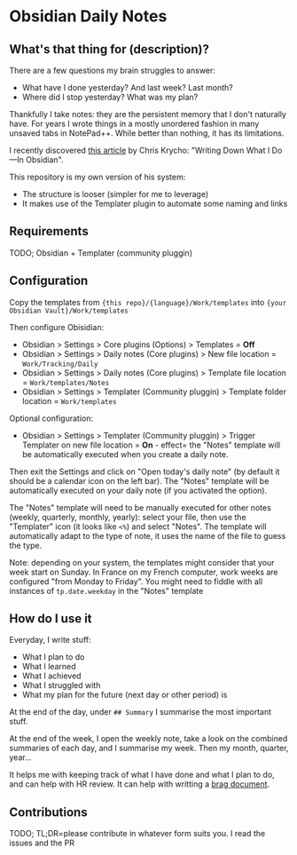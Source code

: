 # Obsidian Daily Notes
## What's that thing for (description)?
There are a few questions my brain struggles to answer:
- What have I done yesterday? And last week? Last month?
- Where did I stop yesterday? What was my plan?

Thankfully I take notes: they are the persistent memory that I don't naturally have.
For years I wrote things in a mostly unordered fashion in many unsaved tabs in NotePad++.
While better than nothing, it has its limitations.

I recently discovered [this article](https://v5.chriskrycho.com/journal/writing-down-what-i-do-in-obsidian/) by Chris Krycho: "Writing Down What I Do—In Obsidian".

This repository is my own version of his system:
- The structure is looser (simpler for me to leverage)
- It makes use of the Templater plugin to automate some naming and links

## Requirements
TODO; Obsidian + Templater (community pluggin)
## Configuration
Copy the templates from `{this repo}/{language}/Work/templates` into `{your Obsidian Vault}/Work/templates`

Then configure Obisidian:
- Obsidian > Settings > Core plugins (Options) > Templates = **Off**
- Obsidian > Settings > Daily notes (Core plugins) > New file location = `Work/Tracking/Daily`
- Obsidian > Settings > Daily notes (Core plugins) > Template file location = `Work/templates/Notes`
- Obsidian > Settings > Templater (Community pluggin) > Template folder location = `Work/templates`

Optional configuration:
- Obsidian > Settings > Templater (Community pluggin) > Trigger Templater on new file location = **On** - effect= the "Notes" template will be automatically executed when you create a daily note.

Then exit the Settings and click on "Open today's daily note" (by default it should be a calendar icon on the left bar).
The "Notes" template will be automatically executed on your daily note (if you activated the option).

The "Notes" template will need to be manually executed for other notes (weekly, quarterly, monthly, yearly): select your file, then use the "Templater" icon (it looks like `<%`) and select "Notes".
The template will automatically adapt to the type of note, it uses the name of the file to guess the type.

Note: depending on your system, the templates might consider that your week start on Sunday.
In France on my French computer, work weeks are configured "from Monday to Friday".
You might need to fiddle with all instances of `tp.date.weekday` in the "Notes" template

## How do I use it
Everyday, I write stuff:
- What I plan to do
- What I learned
- What I achieved
- What I struggled with
- What my plan for the future (next day or other period) is

At the end of the day, under `## Summary` I summarise the most important stuff.

At the end of the week, I open the weekly note, take a look on the combined summaries of each day, and I summarise my week.
Then my month, quarter, year...

It helps me with keeping track of what I have done and what I plan to do, and can help with HR review.
It can help with writting a [brag document](https://jvns.ca/blog/brag-documents/).


## Contributions
TODO;
TL;DR=please contribute in whatever form suits you.
I read the issues and the PR
